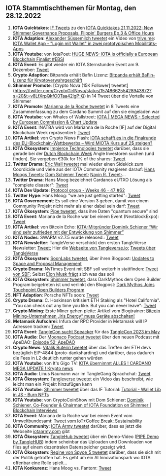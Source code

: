 ## IOTA Stammtischthemen für Montag, den 28.12.2022

1. **IOTA Quicktakes**: [IF Tweets](https://twitter.com/iota/status/1594631853268426754?s=20&t=MSlHutIiUKW6oWDkbUp-xw) zu den [IOTA Quicktakes 21.11.2022: New Shimmer Governance Proposals, Flippin' Burgers Ep.3 & Office Hours](https://www.youtube.com/watch?v=lZTC80kNmmc)
2. **IOTA Adaption**: [Alexander Süssemilch tweetet](https://twitter.com/asuessemilch/status/1594793466256564226?s=20&t=MSlHutIiUKW6oWDkbUp-xw) ein Video von [trive.me](https://twitter.com/triveme): [IOTA Wallet App - "Login mit Wallet" in zwei prototypischen Mobilitäts-Apps](https://www.youtube.com/watch?v=4SlGKDXbK5c)
3. **IOTA Youtube**: von IotaPoet: [HUGE NEWS: IOTA is officially a European Blockchain Finalist #EBSI](https://www.youtube.com/watch?v=i-Omc7i1N0I)
4. **IOTA Event**: Es gibt wieder ein IOTA Sternstunden Event am 9. Dezember: [Tweet](https://twitter.com/iotashop/status/1594971023862022145?s=20&t=v8LfXrpQkfO0Taa42lgP-Q)
5. **Crypto Adaption**: Bitpanda erhält Bafin Lizenz: [Bitpanda erhält BaFin-Lizenz für Kryptoverwahrgeschäft](https://de.cointelegraph.com/news/bitpanda-receives-bafin-licence-for-crypto-custody-business)
6. **Shimmer Promote**: [Crypto Nova (15K Follower] tweetet](https://twitter.com/CryptoGirlNova/status/1574866255428943872?s=20&t=v8LfXrpQkfO0Taa42lgP-Q) in 14 Tweet über die Vorteile von Shimmer
7. **IOTA Promote**: [Marianna de la Roche tweetet](https://twitter.com/Marianadlrw/status/1594977046823829504?s=20&t=v8LfXrpQkfO0Taa42lgP-Q) in 8 Tweets eine Zusammenfassung zu dem Cardano Summit auf den sie eingeladen war
8. **IOTA Youtube**: von Whales of Wallstreet: [IOTA | MEGA NEWS - Selected by European Commission & Chart Update](https://www.youtube.com/watch?v=6f35xOXaNik)
9. **IOTA Event**: INATBA wird von Marianna de la Roche  [IF] auf der Digital Blockchain Week repräsentiert: [Tweet](https://twitter.com/Marianadlrw/status/1595004742274539520?s=20&t=v8LfXrpQkfO0Taa42lgP-Q)
10. **IOTA Artikel**: von Crypto News Flash: [IOTA schafft es in die Finalrunde des EU-Blockchain-Wettbewerbs – Wird MIOTA Kurs auf 2$ steigen?](https://www.crypto-news-flash.com/de/iota-ist-im-finale-eu-blockchain-beschaffungsverfahrens/)
11. **IOTA Ökosystem**: [Impierce Technologies tweetet](https://twitter.com/ImpierceTech/status/1594975952576151552?s=20&t=B8BKLC9wiSwsyX6aJl8Zzw) darüber, dass sie gerade bei der [Dutch Blockchain Week](https://dutchblockchainweek.com/investor-track/) Angle Investoren suchen (und finden). Sie vergeben €30k for 1% of the shares: [Tweet](https://twitter.com/ImpierceTech/status/1594975954962907136?s=20&t=B8BKLC9wiSwsyX6aJl8Zzw)
12. **Twitter Drama**: [Eric Wall tweetet](https://twitter.com/ercwl/status/1595124395852562432?s=20&t=Te_57oQz-i5xIF4PTABO0w) mal wieder einen Sidekick zum Coordicide und viele aus der IOTA Community reagieren darauf: [Hans Moogs Tweets](https://twitter.com/hus_qy/status/1595171900892000256?s=20&t=Te_57oQz-i5xIF4PTABO0w); [Dom Schiener Tweet](https://twitter.com/DomSchiener/status/1595131997651079168?s=20&t=Te_57oQz-i5xIF4PTABO0w); [Navin R. Tweet](https://twitter.com/navinram999/status/1595201592462032897?s=20&t=Te_57oQz-i5xIF4PTABO0w);...
13. **Twitter Drama**: Hans Moog bezeichnet Cardanos eUTXO Lösung als "complete disaster": [Tweet](https://twitter.com/hus_qy/status/1595190503762337792?s=20&t=Te_57oQz-i5xIF4PTABO0w)
14. **IOTA Dev Update**: [Protocol group - Weeks 46 - 47 #62](https://github.com/iotaledger/research-updates/discussions/62)
15. **Twitter Hype**: Hans Moog: "we are just getting started": [Tweet](https://twitter.com/hus_qy/status/1594790610627600409?s=20&t=Te_57oQz-i5xIF4PTABO0w)
16. **IOTA Governement**: Es soll eine Version 3 geben, damit von einem Community Projekt nicht mehr als einer dabei sein darf: [Tweet](https://twitter.com/ShimmerGov/status/1595097648528343041?s=20&t=Te_57oQz-i5xIF4PTABO0w)
17. **IOTA Ökosystem**: [Pipe tweetet](https://twitter.com/Tanglehub_eu/status/1595348880807395329?s=20&t=Te_57oQz-i5xIF4PTABO0w), dass ihre Daten "quantum secure" sind
18. **IOTA Event**: Mariana de la Roche war bei einem Event (NextblockExpo): [Tweet](https://twitter.com/Marianadlrw/status/1595415295212019713?s=20&t=Te_57oQz-i5xIF4PTABO0w)
19. **IOTA Artikel**: von Bitcoin Echo: [IOTA-Mitgründer Dominik Schiener “Wir sind sehr zufrieden mit der Entwicklung von Shimmer”](https://www.btc-echo.de/news/iota-sehr-zufrieden-mit-der-entwicklung-von-shimmer-154906/)
20. **IOTA Nodes**: SWARM v2.7.5 wurde released.: [Tweet](https://twitter.com/tanglebay/status/1595544714320699393?s=20&t=M6ekz_CW1zV7r9gm0VekCA)
21. **IOTA Newsletter**: TangleVerse verschickt den ersten TangleVerse Newsletter: [Tweet](https://twitter.com/TangleVerseWeb/status/1595507908971794455?s=20&t=M6ekz_CW1zV7r9gm0VekCA); Hier die [Webseite von Tangleverse.io](https://tangleverse.io/); [Tweets über TangleVerse](https://twitter.com/2xnmore/status/1595707105549242370?s=20&t=M6ekz_CW1zV7r9gm0VekCA)
22. **IOTA Ökosystem**: [SoonLabs tweetet](https://twitter.com/soon_labs/status/1595632769337462784?s=20&t=M6ekz_CW1zV7r9gm0VekCA), über ihren Blogpost: [Updates to Space and Proposal Management](https://soonlabs.medium.com/updates-to-spaces-and-proposals-a7766d004213)
23. **Crypto Drama**: NyTimes Event mit SBF soll weiterhin stattfinden: [Tweet von SBF](https://twitter.com/SBF_FTX/status/1595512579417378837?s=20&t=M6ekz_CW1zV7r9gm0VekCA); Selbst [Elon Musk frägt](https://twitter.com/elonmusk/status/1595587988926664704?s=20&t=M6ekz_CW1zV7r9gm0VekCA) sich was das soll
24. **IOTA Ökosystem**: [Shimmer tweetet](https://twitter.com/shimmernet/status/1595416891971047424?s=20&t=M6ekz_CW1zV7r9gm0VekCA), dass DarkMythos dem Open Builder Program beigetreten ist und verlinkt den Blogpost: [Dark Mythos Joins Touchpoint Open Builders Program](https://blog.shimmer.network/dark-mythos-becomes-part-of-touchpoint-open-builders-program/)
25. **NFT Adaption**: Porsche NFTs soon: [Tweet](https://twitter.com/Porsche/status/1594826400233828354?s=20&t=ZIdlOVPJAZwNRTcga7N8hw)
26. **Crypto Drama**: C. Hoskinson kritisiert ETH Staking als "Hotel California". "You can check out any time you like. But you can never leave": [Tweet](https://twitter.com/Cointelegraph/status/1595560371670114305?s=20&t=aA_Gu9SVlImHb1TAAC1cvA)
27. **Crypto Mining**: Erste Miner gehen pleite: Artikel vom Blogtrainer: [Bitcoin Mining-Unternehmen „Iris Energy“ muss Geräte abschalten!](https://www.blocktrainer.de/iris-energy-muss-abschalten/)
28. **Metamask Aufschrei**: Infura der RPC Provider in Metamask will IP Adressen tracken: [Tweet](https://twitter.com/hoss_crypto/status/1595699132181749760?s=20&t=bFhMRjOhKEWZZCmAGqjIxQ)
29. **IOTA Event**: [TangleCon sucht Speacker](https://twitter.com/TangleCon/status/1595751174136893440?s=20&t=bFhMRjOhKEWZZCmAGqjIxQ) für das [TangleCon 2023 im May](https://reg.eventmobi.com/tanglecon)
30. **IOTA Audio**: Der [Moonaco Podcast tweetet](https://twitter.com/MoonacoPodcast/status/1595734048403607552?s=20&t=kVqy94DQxLkq3JCLaxI9eQ) über den neuen Podcast mit ApeDAO: [Episode 52: ApeDAO](https://open.spotify.com/episode/5NaTed362RnjnZaw41CrZJ?si=ATS2irmSScmOwJR2N1KDPw&nd=1) 
31. **Crypto News**: [Vitalik Buterin tweetet](https://twitter.com/VitalikButerin/status/1595754446042333197?s=20&t=kVqy94DQxLkq3JCLaxI9eQ) über das Treffen der ETH devs bezüglich EIP-4844 (proto-danksharding) und darüber, dass dadurch die Fees in L2 deutlich runter gehen würden
32. **IOTA Youtube**: von It's Gigo TV: [IOTA übernimmt ALLES ! CARDANO MEGA UPDATE ! Krypto news](https://www.youtube.com/watch?v=9W7onDSqCnA)
33. **IOTA Audio**: Linus Naumann war im TangleGang Sprachchat: [Tweet](https://twitter.com/GangTangleTalk/status/1595781200261570563)
34. **IOTA Ökosystem**: [Tangleverse tweetet](https://twitter.com/TangleVerseWeb/status/1595457544973074433?s=20) ein Video das beschreibt, wie leicht man ein Projekt hinzufügen kann
35. **IOTA Youtube**: [Shimmer tweetet](https://twitter.com/shimmernet/status/1596051067866820608?s=20&t=4VnNZLBpxs3XRSWlBJj1Xw) über das IF Tutorial: [Tutorial - Wallet Lib in JS - Burn NFTs](https://www.youtube.com/watch?v=8v5eR5_vwIw)
36. **IOTA Youtube**: von CryptoCoinShow mit Dom Schiener: [Dominik Schiener, Co-Founder & Chairman of IOTA Foundation on Shimmer | Blockchain Interviews](https://www.youtube.com/watch?v=Qmph2lIyDgM)
37. **IOTA Event**: Mariana de la Roche war bei einem Event vom Umweltbundesamt: [Tweet vom IoT+Coffee Break: Sustainability](https://twitter.com/IOTplus_Network/status/1596048503553331200?s=20&t=4VnNZLBpxs3XRSWlBJj1Xw)
38. **IOTA Community**: [IOTA Army tweetet](https://twitter.com/IotaArmy_/status/1595919240703447045?s=20&t=4VnNZLBpxs3XRSWlBJj1Xw) darüber, dass es jetzt die Webseite [iotaarmy.com](https://iotaarmy.com/) gibt
39. **IOTA Ökosystem**: [TangleHub tweetet](https://twitter.com/Tanglehub_eu/status/1596103667287195648?s=20&t=JmzI_M7xl8qxwyz2CSwBDg) über ein Demo-Video ([PIPE Demo by TangleHUB](https://www.youtube.com/watch?v=s2c94O6Q4KE)) indem scheinbar das Uploaden und Downloaden von files auf einem dezentralen Datenspeicher gezeigt wird.
40. **IOTA Ökosystem**: [Regine von Spyce_5 tweetet](https://twitter.com/Energine/status/1596135123183112193?s=20&t=JmzI_M7xl8qxwyz2CSwBDg) darüber, dass sie sich mit der Politik getroffen hat. Es geht um ein AI Innovationspark wo IOTA offenbar eine Rolle spielt...
41. **IOTA Konkurenz**: Hans Moog vs. Fantom: [Tweet](https://twitter.com/hus_qy/status/1596129431395139585?s=20&t=JmzI_M7xl8qxwyz2CSwBDg)




